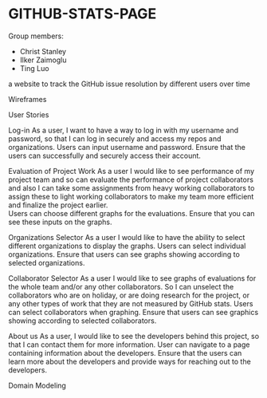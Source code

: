 # GITHUB-STATS-PAGE

Group members:
- Christ Stanley
- Ilker Zaimoglu
- Ting Luo

 a website to track the GitHub issue resolution by different users over time

Wireframes



User Stories

Log-in
As a user, I want to have a way to log in with my username and password, so that I can log in securely and access my repos and organizations.
Users can input username and password.
Ensure that the users can successfully and securely access their account.

Evaluation of Project Work
As a user I would like to see performance of my project team and so can evaluate the performance of project collaborators and also I can take some assignments from heavy working collaborators to assign these to light working collaborators to make my team more efficient and finalize the project earlier.    
Users can choose different graphs for the evaluations.
Ensure that you can see these inputs on the graphs.

Organizations Selector
As a user I would like to have the ability to select different organizations to display the graphs. 
Users can select individual organizations. 
Ensure that users can see graphs showing according to selected organizations.

Collaborator Selector
As a user I would like to see graphs of evaluations for the whole team and/or any other collaborators. So I can unselect the collaborators who are on holiday, or are doing research for the project, or any other types of work that they are not measured by GitHub stats. 
Users can select collaborators when graphing.
Ensure that users can see graphics showing according to selected collaborators.

About us
As a user, I would like to see the developers behind this project, so that I can contact them for more information. 
User can navigate to a page containing information about the developers.
Ensure that the users can learn more about the developers and provide ways for reaching out to the developers.




Domain Modeling
